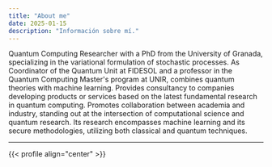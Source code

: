 ```yaml
---
title: "About me"
date: 2025-01-15
description: "Información sobre mí."
---
```




Quantum Computing Researcher with a PhD from the University of Granada, specializing in the variational formulation of stochastic processes. As Coordinator of the Quantum Unit at FIDESOL and a professor in the Quantum Computing Master's program at UNIR, combines quantum theories with machine learning. Provides consultancy to companies developing products or services based on the latest fundamental research in quantum computing. Promotes collaboration between academia and industry, standing out at the intersection of computational science and quantum research. Its research encompasses machine learning and its secure methodologies, utilizing both classical and quantum techniques. 

---

{{< profile align="center" >}}
